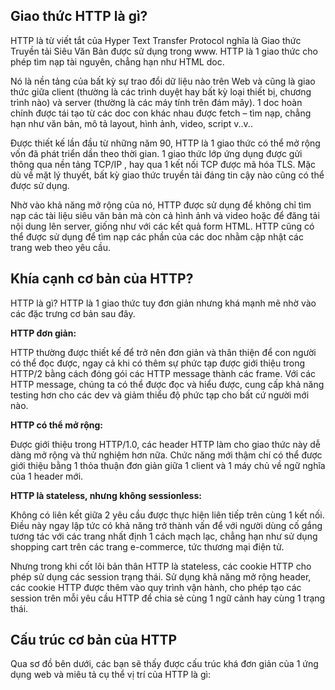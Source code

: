 
## Giao thức HTTP là gì?

HTTP là từ viết tắt của Hyper Text Transfer Protocol nghĩa là Giao thức Truyền tải Siêu Văn Bản được sử dụng trong www. HTTP là 1 giao thức cho phép tìm nạp tài nguyên, chẳng hạn như HTML doc.

Nó là nền tảng của bất kỳ sự trao đổi dữ liệu nào trên Web và cũng là giao thức giữa client (thường là các trình duyệt hay bất kỳ loại thiết bị, chương trình nào) và server (thường là các máy tính trên đám mây). 1 doc hoàn chỉnh được tái tạo từ các doc con khác nhau được fetch – tìm nạp, chẳng hạn như văn bản, mô tả layout, hình ảnh, video, script v..v..

Được thiết kế lần đầu từ những năm 90, HTTP là 1 giao thức có thể mở rộng vốn đã phát triển dần theo thời gian. 1 giao thức lớp ứng dụng được gửi thông qua nền tảng TCP/IP , hay qua 1 kết nối TCP được mã hóa TLS. Mặc dù về mặt lý thuyết, bất kỳ giao thức truyền tải đáng tin cậy nào cũng có thể được sử dụng.

Nhờ vào khả năng mở rộng của nó, HTTP được sử dụng để không chỉ tìm nạp các tài liệu siêu văn bản mà còn cả hình ảnh và video hoặc để đăng tải nội dung lên server, giống như với các kết quả form HTML. HTTP cũng có thể được sử dụng để tìm nạp các phần của các doc nhằm cập nhật các trang web theo yêu cầu.

## Khía cạnh cơ bản của HTTP?

HTTP là gì? HTTP là 1 giao thức tuy đơn giản nhưng khá mạnh mẽ nhờ vào các đặc trưng cơ bản sau đây.

**HTTP đơn giản:**

HTTP thường được thiết kế để trở nên đơn giản và thân thiện để con người có thể đọc được, ngay cả khi có thêm sự phức tạp được giới thiệu trong HTTP/2 bằng cách đóng gói các HTTP message thành các frame. Với các HTTP message, chúng ta có thể được đọc và hiểu được, cung cấp khả năng testing hơn cho các dev và giảm thiểu độ phức tạp cho bất cứ người mới nào.

**HTTP có thể mở rộng:**

Được giới thiệu trong HTTP/1.0, các header HTTP làm cho giao thức này dễ dàng mở rộng và thử nghiệm hơn nữa. Chức năng mới thậm chí có thể được giới thiệu bằng 1 thỏa thuận đơn giản giữa 1 client và 1 máy chủ về ngữ nghĩa của 1 header mới.

**HTTP là stateless, nhưng không sessionless:**

Không có liên kết giữa 2 yêu cầu được thực hiện liên tiếp trên cùng 1 kết nối. Điều này ngay lập tức có khả năng trở thành vấn để với người dùng cố gắng tương tác với các trang nhất định 1 cách mạch lạc, chẳng hạn như sử dụng shopping cart trên các trang e-commerce, tức thương mại điện tử.

Nhưng trong khi cốt lõi bản thân HTTP là stateless, các cookie HTTP cho phép sử dụng các session trạng thái. Sử dụng khả năng mở rộng header, các cookie HTTP được thêm vào quy trình vận hành, cho phép tạo các session trên mỗi yêu cầu HTTP để chia sẻ cùng 1 ngữ cảnh hay cùng 1 trạng thái.

## Cấu trúc cơ bản của HTTP

Qua sơ đồ bên dưới, các bạn sẽ thấy được cấu trúc khá đơn giản của 1 ứng dụng web và miêu tả cụ thể vị trí của HTTP là gì:

